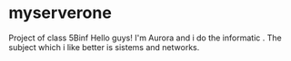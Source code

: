 # myserverone
Project of class 5Binf
Hello guys!
I'm Aurora and  i do the informatic . The  subject  which i like better is  sistems and  networks.
